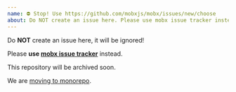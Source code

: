 ```yaml
---
name: ⛔ Stop! Use https://github.com/mobxjs/mobx/issues/new/choose
about: Do NOT create an issue here. Please use mobx issue tracker instead. This repository will be archived soon. 
---
```


Do **NOT** create an issue here, it will be ignored!

Please **use [mobx issue tracker](https://github.com/mobxjs/mobx/issues)** instead.

This repository will be archived soon.

We are [moving to monorepo](https://github.com/mobxjs/mobx/issues/2530).
